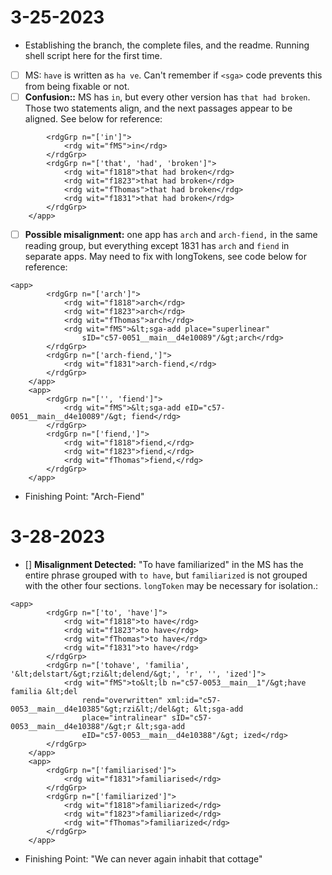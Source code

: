 # 3-25-2023

- Establishing the branch, the complete files, and the readme. Running shell script here for the first time.
- [ ] MS: `have` is written as `ha ve`. Can't remember if `<sga>` code prevents this from being fixable or not.
- [ ] **Confusion::** MS has `in`, but every other version has `that had broken`. Those two statements align, and the next passages appear to be aligned. See below for reference:
```<app>
		<rdgGrp n="['in']">
			<rdg wit="fMS">in</rdg>
		</rdgGrp>
		<rdgGrp n="['that', 'had', 'broken']">
			<rdg wit="f1818">that had broken</rdg>
			<rdg wit="f1823">that had broken</rdg>
			<rdg wit="fThomas">that had broken</rdg>
			<rdg wit="f1831">that had broken</rdg>
		</rdgGrp>
	</app>
```	

- [ ] **Possible misalignment:** one app has `arch` and `arch-fiend,` in the same reading group, but everything except 1831 has `arch` and `fiend` in separate apps. May need to fix with longTokens, see code below for reference:
```
<app>
		<rdgGrp n="['arch']">
			<rdg wit="f1818">arch</rdg>
			<rdg wit="f1823">arch</rdg>
			<rdg wit="fThomas">arch</rdg>
			<rdg wit="fMS">&lt;sga-add place="superlinear"
				sID="c57-0051__main__d4e10089"/&gt;arch</rdg>
		</rdgGrp>
		<rdgGrp n="['arch-fiend,']">
			<rdg wit="f1831">arch-fiend,</rdg>
		</rdgGrp>
	</app>
	<app>
		<rdgGrp n="['', 'fiend']">
			<rdg wit="fMS">&lt;sga-add eID="c57-0051__main__d4e10089"/&gt; fiend</rdg>
		</rdgGrp>
		<rdgGrp n="['fiend,']">
			<rdg wit="f1818">fiend,</rdg>
			<rdg wit="f1823">fiend,</rdg>
			<rdg wit="fThomas">fiend,</rdg>
		</rdgGrp>
	</app>
```	
- Finishing Point: "Arch-Fiend"

# 3-28-2023
- [] **Misalignment Detected:** "To have familiarized" in the MS has the entire phrase grouped with `to have`, but `familiarized` is not grouped with the other four sections. `longToken` may be necessary for isolation.:
```
<app>
		<rdgGrp n="['to', 'have']">
			<rdg wit="f1818">to have</rdg>
			<rdg wit="f1823">to have</rdg>
			<rdg wit="fThomas">to have</rdg>
			<rdg wit="f1831">to have</rdg>
		</rdgGrp>
		<rdgGrp n="['tohave', 'familia', '&lt;delstart/&gt;rzi&lt;delend/&gt;', 'r', '', 'ized']">
			<rdg wit="fMS">to&lt;lb n="c57-0053__main__1"/&gt;have familia &lt;del
				rend="overwritten" xml:id="c57-0053__main__d4e10385"&gt;rzi&lt;/del&gt; &lt;sga-add
				place="intralinear" sID="c57-0053__main__d4e10388"/&gt;r &lt;sga-add
				eID="c57-0053__main__d4e10388"/&gt; ized</rdg>
		</rdgGrp>
	</app>
	<app>
		<rdgGrp n="['familiarised']">
			<rdg wit="f1831">familiarised</rdg>
		</rdgGrp>
		<rdgGrp n="['familiarized']">
			<rdg wit="f1818">familiarized</rdg>
			<rdg wit="f1823">familiarized</rdg>
			<rdg wit="fThomas">familiarized</rdg>
		</rdgGrp>
	</app>
```	

- Finishing Point: "We can never again inhabit that cottage"